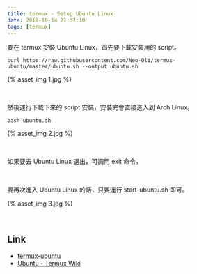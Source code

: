 ```yaml
---
title: termux - Setup Ubuntu Linux
date: 2018-10-14 21:37:10
tags: [termux]
---
```


要在 termux 安裝 Ubuntu Linux，首先要下載安裝用的 script。  

<!-- more -->

    curl https://raw.githubusercontent.com/Neo-Oli/termux-ubuntu/master/ubuntu.sh --output ubuntu.sh

{% asset_img 1.jpg %}

</br>


然後運行下載下來的 script 安裝，安裝完會直接進入到 Arch Linux。  

    bash ubuntu.sh

{% asset_img 2.jpg %}

</br>


如果要去 Ubuntu Linux 退出，可調用 exit 命令。

</br>


要再次進入 Ubuntu Linux 的話，只要運行 start-ubuntu.sh 即可。  

{% asset_img 3.jpg %}

</br>


Link
----
* [termux-ubuntu](https://github.com/Neo-Oli/termux-ubuntu)
* [Ubuntu - Termux Wiki](https://wiki.termux.com/wiki/Ubuntu)
